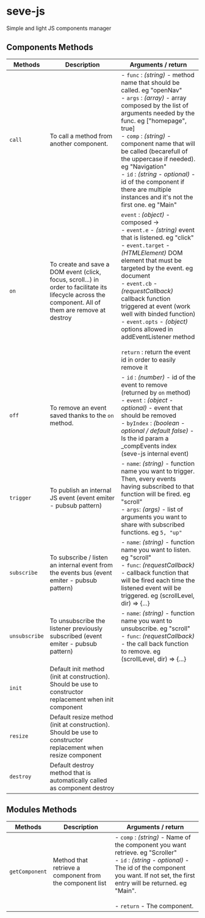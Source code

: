 # seve-js
Simple and light JS components manager

## Components Methods
| Methods       | Description                                                                                                                                           | Arguments / return                                                                                                                                                                                                                                                                                                                                                                                                                                                  |
|---------------|-------------------------------------------------------------------------------------------------------------------------------------------------------|---------------------------------------------------------------------------------------------------------------------------------------------------------------------------------------------------------------------------------------------------------------------------------------------------------------------------------------------------------------------------------------------------------------------------------------------------------------------|
| `call`        | To call a method from another component.                                                                                                              | - `func` : *(string)* - method name that should be called. eg "openNav"<br> - `args` : *(array)* - array composed by the list of arguments needed by the func. eg ["homepage", true]<br> - `comp` : *(string)* - component name that will be called (becarefull of the uppercase if needed). eg "Navigation"<br> - `id` : *(string - optional)* - id of the component if there are multiple instances and it's not the first one. eg "Main"                         |
| `on`          | To create and save a DOM event (click, focus, scroll...) in order to facilitate its lifecycle across the component. All of them are remove at destroy | `event` : *(object)* - composed -> <br> - `event.e` - *(string)* event that is listened. eg "click"<br> - `event.target` - *(HTMLElement)* DOM element that must be targeted by the event. eg document<br> - `event.cb` - *(requestCallback)* callback function triggered at event (work well with binded function)<br> - `event.opts` - *(object)* options allowed in addEventListener method <br><br> `return` : return the event id in order to easily remove it |
| `off`         | To remove an event saved thanks to the `on` method.                                                                                                   | - `id` : *(number)* - id of the event to remove (returned by `on` method)<br> - `event` : *(object - optional)* - event that should be removed<br> - `byIndex` : *(boolean - optional / default false)* - Is the id param a _compEvents index (seve-js internal event)                                                                                                                                                                                              |
| `trigger`     | To publish an internal JS event (event emiter - pubsub pattern)                                                                                       | - `name`: *(string)* - function name you want to trigger. Then, every events having subscribed to that function will be fired. eg "scroll"<br> - `args`: *(args)* - list of arguments you want to share with subscribed functions. eg `5, "up"`                                                                                                                                                                                                                     |
| `subscribe`   | To subscribe / listen an internal event from the events bus (event emiter - pubsub pattern)                                                           | - `name`: *(string)* - function name you want to listen. eg "scroll"<br> - `func`: *(requestCallback)* - callback function that will be fired each time the listened event will be triggered. eg (scrollLevel, dir) => {...}                                                                                                                                                                                                                                        |
| `unsubscribe` | To unsubscribe the listener previously subscribed (event emiter - pubsub pattern)                                                                     | - `name`: *(string)* - function name you want to unsubscribe. eg "scroll"<br> - `func`: *(requestCallback)* - the call back function to remove. eg (scrollLevel, dir) => {...}                                                                                                                                                                                                                                                                                          |
| `init`        | Default init method (init at construction). Should be use to constructor replacement when init component                                              |                                                                                                                                                                                                                                                                                                                                                                                                                                                                     |
| `resize`      | Default resize method (init at construction). Should be use to constructor replacement when resize component                                          |                                                                                                                                                                                                                                                                                                                                                                                                                                                                     |
| `destroy`     | Default destroy method that is automatically called as component destroy                                                                              |                                                                                                                                                                                                                                                                                                                                                                                                                                                                     |

## Modules Methods
| Methods        | Description                                              | Arguments / return                                                                                                                                                                                                                                  |
|----------------|----------------------------------------------------------|-----------------------------------------------------------------------------------------------------------------------------------------------------------------------------------------------------------------------------------------------------|
| `getComponent` | Method that retrieve a component from the component list | - `comp` : *(string)* - Name of the component you want retrieve. eg "Scroller"<br> - `id` : *(string - optional)* - The id of the component you want. If not set, the first entry will be returned. eg "Main". <br><br> - `return` - The component. |
